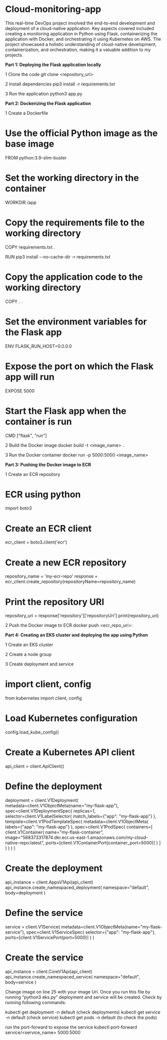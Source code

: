 # Cloud-monitoring-app

This real-time DevOps project involved the end-to-end development and deployment of a cloud-native application. Key aspects covered included creating a monitoring application in Python using Flask, containerizing the application with Docker, and orchestrating it using Kubernetes on AWS. The project showcased a holistic understanding of cloud-native development, containerization, and orchestration, making it a valuable addition to my projects.

**Part 1: Deploying the Flask application locally**

1 Clone the code 
git clone <repository_url>

2 Install dependencies
pip3 install -r requirements.txt

3 Run the application
python3 app.py

**Part 2: Dockerizing the Flask application**

1 Create a Dockerfile
# Use the official Python image as the base image
FROM python:3.9-slim-buster

# Set the working directory in the container
WORKDIR /app

# Copy the requirements file to the working directory
COPY requirements.txt .

RUN pip3 install --no-cache-dir -r requirements.txt

# Copy the application code to the working directory
COPY . .

# Set the environment variables for the Flask app
ENV FLASK_RUN_HOST=0.0.0.0

# Expose the port on which the Flask app will run
EXPOSE 5000

# Start the Flask app when the container is run
CMD ["flask", "run"]

2 Build the Docker image
docker build -t <image_name> .

3 Run the Docker container
docker run -p 5000:5000 <image_name>

**Part 3: Pushing the Docker image to ECR**

1 Create an ECR repository

# ECR using python
import boto3

# Create an ECR client
ecr_client = boto3.client('ecr')

# Create a new ECR repository
repository_name = 'my-ecr-repo'
response = ecr_client.create_repository(repositoryName=repository_name)

# Print the repository URI
repository_uri = response['repository']['repositoryUri']
print(repository_uri)

2 Push the Docker image to ECR
docker push <ecr_repo_uri>:<tag>

**Part 4: Creating an EKS cluster and deploying the app using Python**

1 Create an EKS cluster

2 Create a node group

3 Create deployment and service

# import client, config
from kubernetes import client, config

# Load Kubernetes configuration
config.load_kube_config()

# Create a Kubernetes API client
api_client = client.ApiClient()

# Define the deployment
deployment = client.V1Deployment(
    metadata=client.V1ObjectMeta(name="my-flask-app"),
    spec=client.V1DeploymentSpec(
        replicas=1,
        selector=client.V1LabelSelector(
            match_labels={"app": "my-flask-app"}
        ),
        template=client.V1PodTemplateSpec(
            metadata=client.V1ObjectMeta(
                labels={"app": "my-flask-app"}
            ),
            spec=client.V1PodSpec(
                containers=[
                    client.V1Container(
                        name="my-flask-container",
                        image="568373317874.dkr.ecr.us-east-1.amazonaws.com/my-cloud-native-repo:latest",
                        ports=[client.V1ContainerPort(container_port=5000)]
                    )
                ]
            )
        )
    )
)

# Create the deployment
api_instance = client.AppsV1Api(api_client)
api_instance.create_namespaced_deployment(
    namespace="default",
    body=deployment
)

# Define the service
service = client.V1Service(
    metadata=client.V1ObjectMeta(name="my-flask-service"),
    spec=client.V1ServiceSpec(
        selector={"app": "my-flask-app"},
        ports=[client.V1ServicePort(port=5000)]
    )
)

# Create the service
api_instance = client.CoreV1Api(api_client)
api_instance.create_namespaced_service(
    namespace="default",
    body=service
)

Change image on line 25 with your image Uri.
Once you run this file by running “python3 eks.py” deployment and service will be created.
Check by running following commands:

kubectl get deployment -n default (check deployments)
kubectl get service -n default (check service)
kubectl get pods -n default (to check the pods)

run the port-forward to expose the service
kubectl port-forward service/<service_name> 5000:5000
